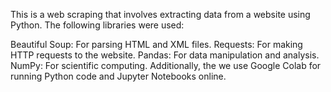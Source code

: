 This is a web scraping that involves extracting data from a website using Python. The following libraries were used:

Beautiful Soup: For parsing HTML and XML files.
Requests: For making HTTP requests to the website.
Pandas: For data manipulation and analysis.
NumPy: For scientific computing.
Additionally, the we use Google Colab for running Python code and Jupyter Notebooks online.
